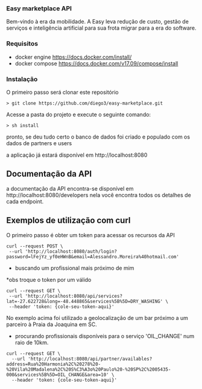 ### Easy marketplace API

Bem-vindo à era da mobilidade. A Easy leva redução de custo, gestão de serviços e inteligência artificial para sua frota migrar para a era do software.

### Requisitos
 - docker engine https://docs.docker.com/install/
 - docker compose https://docs.docker.com/v17.09/compose/install

### Instalação
 O primeiro passo será clonar este repositório
 ```
 > git clone https://github.com/diego3/easy-marketplace.git
 ```
 
 Acesse a pasta do projeto e execute o seguinte comando:
```
> sh install
```
pronto, se deu tudo certo o banco de dados foi criado e populado com os dados de partners e users 

a aplicação já estará disponível em http://localhost:8080 
 
 
 ## Documentação da API
 
 a documentação da API encontra-se disponível em http://localhost:8080/developers
 nela você encontra todos os detalhes de cada endpoint.
 
 ## Exemplos de utilização com curl
 
 O primeiro passo é obter um token para acessar os recursos da API
 ```
 curl --request POST \
  --url 'http://localhost:8080/auth/login?password=lFejYz_yf0eHWnB&email=Alessandro.Moreira%40hotmail.com'
 ```
 
 -  buscando um profissional mais próximo de mim
 
 *obs troque o token por um válido
 ```
 curl --request GET \
  --url 'http://localhost:8080/api/services?lat=-27.622728&long=-48.448865&services%5B%5D=DRY_WASHING' \
  --header 'token: {cole-seu-token-aqui}'
  ```
  No exemplo acima foi utilizado a geolocalização de um bar próximo a um parceiro à Praia da Joaquina em SC. 

- procurando profissionais disponíveis para o serviço 'OIL_CHANGE' num raio de 10km.

```
curl --request GET \
  --url 'http://localhost:8080/api/partner/availables?address=Rua%20Harmonia%2C%20278%20-%20Vila%20Madalena%2C%20S%C3%A3o%20Paulo%20-%20SP%2C%2005435-000&services%5B%5D=OIL_CHANGE&area=10' \
  --header 'token: {cole-seu-token-aqui}'

```
